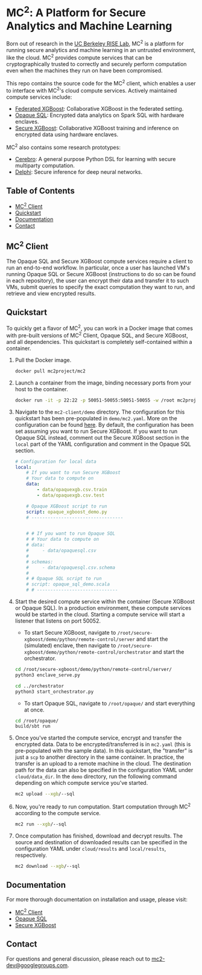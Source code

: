 # MC<sup>2</sup>: A Platform for Secure Analytics and Machine Learning
Born out of research in the [UC Berkeley RISE Lab](https://rise.cs.berkeley.edu/), MC<sup>2</sup> is a platform for running secure analytics and machine learning in an untrusted environment, like the cloud. MC<sup>2</sup> provides compute services that can be cryptographically trusted to correctly and securely perform computation even when the machines they run on have been compromised.

This repo contains the source code for the MC<sup>2</sup> client, which enables a user to interface with MC<sup>2</sup>'s cloud compute services. Actively maintained compute services include:

* [Federated XGBoost](https://github.com/mc2-project/federated-xgboost): Collaborative XGBoost in the federated setting.
* [Opaque SQL](https://github.com/mc2-project/opaque): Encrypted data analytics on Spark SQL with hardware enclaves.
* [Secure XGBoost](https://github.com/mc2-project/secure-xgboost): Collaborative XGBoost training and inference on encrypted data using hardware enclaves.

MC<sup>2</sup> also contains some research prototypes:

* [Cerebro](https://github.com/mc2-project/cerebro): A general purpose Python DSL for learning with secure multiparty computation.
* [Delphi](https://github.com/mc2-project/delphi): Secure inference for deep neural networks.

## Table of Contents
* [MC<sup>2</sup> Client](#mc2-client)
* [Quickstart](#quickstart)
* [Documentation](#documentation)
* [Contact](#contact)

## MC<sup>2</sup> Client
The Opaque SQL and Secure XGBoost compute services require a client to run an end-to-end workflow. In particular, once a user has launched VM's running Opaque SQL or Secure XGBoost (instructions to do so can be found in each repository), the user can encrypt their data and transfer it to such VMs, submit queries to specify the exact computation they want to run, and retrieve and view encrypted results.

## Quickstart
To quickly get a flavor of MC<sup>2</sup>, you can work in a Docker image that comes with pre-built versions of MC<sup>2</sup> Client, Opaque SQL, and Secure XGBoost, and all dependencies. This quickstart is completely self-contained within a container.

1. Pull the Docker image.

    ```sh
    docker pull mc2project/mc2
    ```

1. Launch a container from the image, binding necessary ports from your host to the container.

    ```sh
    docker run -it -p 22:22 -p 50051-50055:50051-50055 -w /root mc2project/mc2
    ```

1. Navigate to the `mc2-client/demo` directory. The configuration for this quickstart has been pre-populated in `demo/mc2.yaml`. More on the configuration can be found [here](). By default, the configuration has been set assuming you want to run Secure XGBoost. If you want to run Opaque SQL instead, comment out the Secure XGBoost section in the `local` part of the YAML configuration and comment in the Opaque SQL section.

    ```yaml
    # Configuration for local data
    local:
        # If you want to run Secure XGBoost
        # Your data to compute on
        data:
            - data/opaquexgb.csv.train
            - data/opaquexgb.csv.test

        # Opaque XGBoost script to run
        script: opaque_xgboost_demo.py
        # ----------------------------------


        # # If you want to run Opaque SQL
        # # Your data to compute on
        # data:
        #     - data/opaquesql.csv
        # 
        # schemas:
        #     - data/opaquesql.csv.schema
        # 
        # # Opaque SQL script to run
        # script: opaque_sql_demo.scala
        # # ------------------------------
    ```

1. Start the desired compute service within the container (Secure XGBoost or Opaque SQL). In a production environment, these compute services would be started in the cloud. Starting a compute service will start a listener that listens on port 50052.

    * To start Secure XGBoost, navigate to `/root/secure-xgboost/demo/python/remote-control/server` and start the (simulated) enclave, then navigate to `/root/secure-xgboost/demo/python/remote-control/orchestrator` and start the orchestrator.

    ```sh
    cd /root/secure-xgboost/demo/python/remote-control/server/
    python3 enclave_serve.py

    cd ../orchestrator
    python3 start_orchestrator.py
    ```

    * To start Opaque SQL, navigate to `/root/opaque/` and start everything at once.

    ```sh
    cd /root/opaque/
    build/sbt run
    ```

1. Once you've started the compute service, encrypt and transfer the encrypted data. Data to be encrypted/transferred is in `mc2.yaml` (this is pre-populated with the sample data). In this quickstart, the "transfer" is just a `scp` to another directory in the same container. In practice, the transfer is an upload to a remote machine in the cloud. The destination path for the data can also be specified in the configuration YAML under `cloud/data_dir`. In the `demo` directory, run the following command depending on which compute service you've started.

    ```sh
    mc2 upload --xgb/--sql
    ```

1. Now, you're ready to run computation. Start computation through MC<sup>2</sup> according to the compute service.

    ```sh
    mc2 run --xgb/--sql
    ```

1. Once computation has finished, download and decrypt results. The source and destination of downloaded results can be specified in the configuration YAML under `cloud/results` and `local/results`, respectively.

    ```sh
    mc2 download --xgb/--sql
    ```

## Documentation
For more thorough documentation on installation and usage, please visit:

* [MC<sup>2</sup> Client]()
* [Opaque SQL](https://mc2-project.github.io/opaque/)
* [Secure XGBoost](https://secure-xgboost.readthedocs.io/en/latest/)


## Contact
For questions and general discussion, please reach out to mc2-dev@googlegroups.com.
